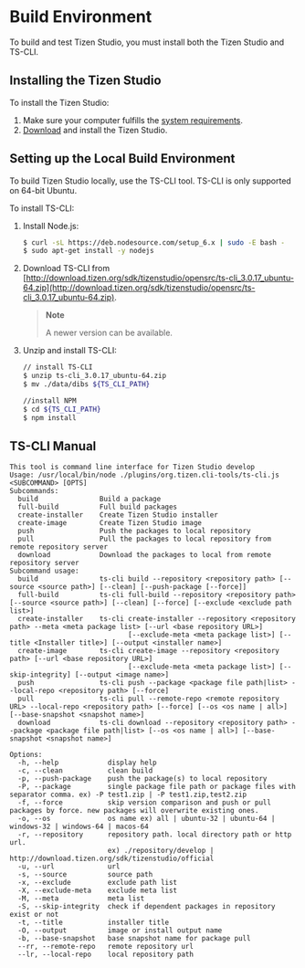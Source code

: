# Build Environment

To build and test Tizen Studio, you must install both the Tizen Studio and TS-CLI.

## Installing the Tizen Studio
To install the Tizen Studio:
1. Make sure your computer fulfills the [system requirements](https://developer.tizen.org/development/tizen-studio/download/installing-tizen-studio/prerequisites).
2. [Download](https://developer.tizen.org/development/tizen-studio/download) and install the Tizen Studio.

## Setting up the Local Build Environment

To build Tizen Studio locally, use the TS-CLI tool. TS-CLI is only supported on 64-bit Ubuntu.

To install TS-CLI:
1. Install Node.js:
    ```bash
    $ curl -sL https://deb.nodesource.com/setup_6.x | sudo -E bash -
    $ sudo apt-get install -y nodejs
    ```

2. Download TS-CLI from [http://download.tizen.org/sdk/tizenstudio/opensrc/ts-cli_3.0.17_ubuntu-64.zip](http://download.tizen.org/sdk/tizenstudio/opensrc/ts-cli_3.0.17_ubuntu-64.zip).
    > **Note**
    >
    > A newer version can be available.
    
3. Unzip and install TS-CLI:
    ```bash
    // install TS-CLI
    $ unzip ts-cli_3.0.17_ubuntu-64.zip
    $ mv ./data/dibs ${TS_CLI_PATH}

    //install NPM
    $ cd ${TS_CLI_PATH}
    $ npm install
    ```
## TS-CLI Manual
```
This tool is command line interface for Tizen Studio develop
Usage: /usr/local/bin/node ./plugins/org.tizen.cli-tools/ts-cli.js <SUBCOMMAND> [OPTS]
Subcommands:
  build               Build a package
  full-build          Full build packages
  create-installer    Create Tizen Studio installer
  create-image        Create Tizen Studio image
  push                Push the packages to local repository
  pull                Pull the packages to local repository from remote repository server
  download            Download the packages to local from remote repository server
Subcommand usage:
  build               ts-cli build --repository <repository path> [--source <source path>] [--clean] [--push-package [--force]]
  full-build          ts-cli full-build --repository <repository path> [--source <source path>] [--clean] [--force] [--exclude <exclude path list>]
  create-installer    ts-cli create-installer --repository <repository path> --meta <meta package list> [--url <base repository URL>]
                             [--exclude-meta <meta package list>] [--title <Installer title>] [--output <installer name>]
  create-image        ts-cli create-image --repository <repository path> [--url <base repository URL>]
                             [--exclude-meta <meta package list>] [--skip-integrity] [--output <image name>]
  push                ts-cli push --package <package file path|list> --local-repo <repository path> [--force]
  pull                ts-cli pull --remote-repo <remote repository URL> --local-repo <repository path> [--force] [--os <os name | all>] [--base-snapshot <snapshot name>]
  download            ts-cli download --repository <repository path> --package <package file path|list> [--os <os name | all>] [--base-snapshot <snapshot name>]
 
Options:
  -h, --help            display help
  -c, --clean           clean build
  -p, --push-package    push the package(s) to local repository
  -P, --package         single package file path or package files with separator comma. ex) -P test1.zip | -P test1.zip,test2.zip
  -f, --force           skip version comparison and push or pull packages by force. new packages will overwrite existing ones.
  -o, --os              os name ex) all | ubuntu-32 | ubuntu-64 | windows-32 | windows-64 | macos-64
  -r, --repository      repository path. local directory path or http url.
                        ex) ./repository/develop | http://download.tizen.org/sdk/tizenstudio/official
  -u, --url             url
  -s, --source          source path
  -x, --exclude         exclude path list
  -X, --exclude-meta    exclude meta list
  -M, --meta            meta list
  -S, --skip-integrity  check if dependent packages in repository exist or not
  -t, --title           installer title
  -O, --output          image or install output name
  -b, --base-snapshot   base snapshot name for package pull
  --rr, --remote-repo   remote repository url
  --lr, --local-repo    local repository path
```

